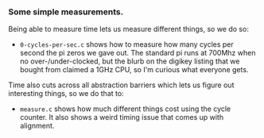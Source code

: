 ### Some simple measurements.

Being able to measure time lets us measure different things, so we do so:
  - `0-cycles-per-sec.c` shows how to measure how many cycles per 
    second the pi zeros we gave out.  The standard pi runs at 700Mhz
    when no over-/under-clocked, but the blurb on the digikey listing
    that we bought from claimed a 1GHz CPU, so I'm curious what everyone
    gets.

Time also cuts across all abstraction barriers which lets us figure out 
interesting things, so we do that to:

  - `measure.c` shows how much different things cost using the cycle
    counter.  It also shows a weird timing issue that comes up 
    with alignment.
